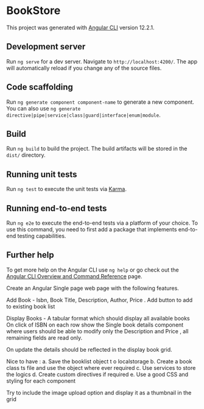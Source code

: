 # BookStore

This project was generated with [Angular CLI](https://github.com/angular/angular-cli) version 12.2.1.

## Development server

Run `ng serve` for a dev server. Navigate to `http://localhost:4200/`. The app will automatically reload if you change any of the source files.

## Code scaffolding

Run `ng generate component component-name` to generate a new component. You can also use `ng generate directive|pipe|service|class|guard|interface|enum|module`.

## Build

Run `ng build` to build the project. The build artifacts will be stored in the `dist/` directory.

## Running unit tests

Run `ng test` to execute the unit tests via [Karma](https://karma-runner.github.io).

## Running end-to-end tests

Run `ng e2e` to execute the end-to-end tests via a platform of your choice. To use this command, you need to first add a package that implements end-to-end testing capabilities.

## Further help

To get more help on the Angular CLI use `ng help` or go check out the [Angular CLI Overview and Command Reference](https://angular.io/cli) page.




Create an Angular Single page web page with the following features.

Add Book -  Isbn, Book Title, Description, Author, Price . Add button to add to existing book list 

Display Books -  A tabular format which should display all available books  
On click of ISBN  on each row show the Single book details component  where users should be able to modify only the Description and Price , all remaining fields are read only.

On update the details should be reflected in the display book grid.  

Nice to have : 
a. Save the booklist object t o localstorage 
b. Create a book class ts file and use the object where ever required
c. Use services to store the logics
d. Create custom directives if required 
e.  Use a good CSS and styling for each component 

Try to include the image upload option and display it as a thumbnail  in the grid